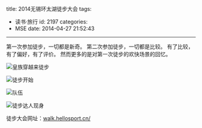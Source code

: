 title: 2014无锡环太湖徒步大会
tags:
  - 读书·旅行
id: 2197
categories:
  - MSE
date: 2014-04-27 21:52:43
---

第一次参加徒步，一切都是新奇。
第二次参加徒步，一切都是比较。
有了比较，有了偏好，有了评价。
然而更多的是对第一次徒步的欢快场景的回忆。

![皇族穿越来徒步](http://h.hiphotos.bdimg.com/album/s%3D550%3Bq%3D90%3Bc%3Dxiangce%2C100%2C100/sign=91ceada6fffaaf5180e381babc6fe5d3/9c16fdfaaf51f3deeb5abce496eef01f3b297941.jpg?referer=c8df00fe271f95caffe2a686c75f&amp;x=.jpg)

![徒步开始](http://a.hiphotos.bdimg.com/album/s%3D550%3Bq%3D90%3Bc%3Dxiangce%2C100%2C100/sign=ab5499c73b12b31bc36ccd2cb6234747/a8773912b31bb05120c0b6a8347adab44bede04e.jpg?referer=4956905c0afa513d08bd58ee4044&amp;x=.jpg)

![队伍](http://b.hiphotos.bdimg.com/album/s%3D550%3Bq%3D90%3Bc%3Dxiangce%2C100%2C100/sign=53d2ff4c1c178a82ca3c7fa5c63802b0/cefc1e178a82b9019b64c6b3718da9773812ef61.jpg?referer=86d8216fabec8a134d0d63d0493f&amp;x=.jpg)

![徒步达人现身](http://d.hiphotos.bdimg.com/album/s%3D550%3Bq%3D90%3Bc%3Dxiangce%2C100%2C100/sign=23ce63f3f9f2b211e02e854bfabb1405/5243fbf2b21193138388fa3067380cd790238d62.jpg?referer=d4e7a05f74c6a7efe0319c16eb20&amp;x=.jpg)

徒步大会网址：[walk.hellosport.cn/](http://walk.hellosport.cn/)